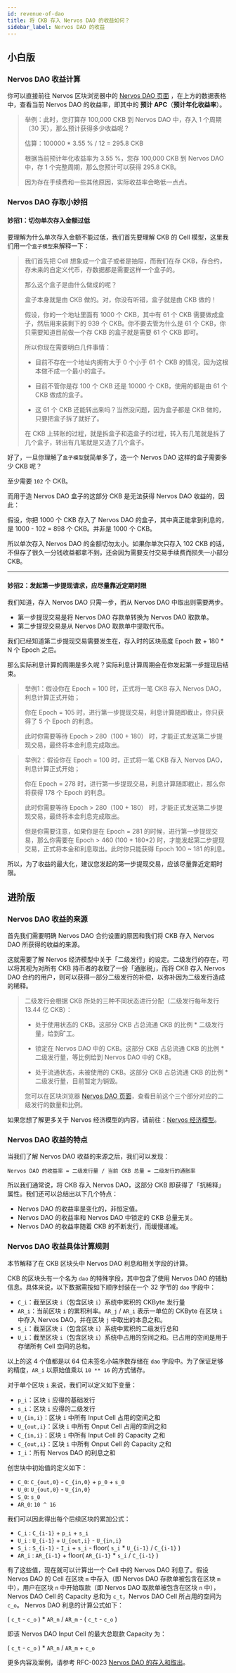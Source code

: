 ```yaml
---
id: revenue-of-dao
title: 将 CKB 存入 Nervos DAO 的收益如何？
sidebar_label: Nervos DAO 的收益
---
```


## 小白版

### Nervos DAO 收益计算

你可以直接前往 Nervos 区块浏览器中的 [Nervos DAO 页面](https://explorer.nervos.org/nervosdao) ，在上方的数据表格中，查看当前 Nervos DAO 的收益率，即其中的 **预计 APC**（**预计年化收益率**）。

> 举例：此时，您打算存 100,000 CKB 到 Nervos DAO 中，存入 1 个周期（30 天），那么预计获得多少收益呢？
>
> 估算：100000 * 3.55 % / 12 = 295.8 CKB
>
> 根据当前预计年化收益率为 3.55 %，您存 100,000 CKB 到 Nervos DAO 中，存 1 个完整周期，那么您预计可以获得 295.8 CKB。
>
> 因为存在手续费和一些其他原因，实际收益率会略低一点点。

### Nervos DAO 存取小妙招

#### 妙招1：切勿单次存入金额过低

要理解为什么单次存入金额不能过低，我们首先要理解 CKB 的 Cell 模型，这里我们用一个`盒子模型`来解释一下：

> 我们首先把 Cell 想象成一个盒子或者是抽屉，而我们在存 CKB，存合约，存未来的自定义代币，存数据都是需要这样一个盒子的。
>
> 那么这个盒子是由什么做成的呢？
>
> 盒子本身就是由 CKB 做的。对，你没有听错，盒子就是由 CKB 做的！
>
> 假设，你的一个地址里面有 1000 个 CKB，其中有 61 个 CKB 需要做成盒子，然后用来装剩下的 939 个 CKB。你不要去管为什么是 61 个 CKB，你只需要知道目前做一个存 CKB 的盒子就是需要 61 个 CKB 即可。
>
>所以你现在需要明白几件事情：
>
> * 目前不存在一个地址内拥有大于 0 个小于 61 个 CKB 的情况，因为这根本做不成一个最小的盒子。
>
> * 目前不管你是存 100 个 CKB 还是 10000 个 CKB，使用的都是由 61 个 CKB 做成的盒子。
>
> * 这 61 个 CKB 还能转出来吗？当然没问题，因为盒子都是 CKB 做的，只要把盒子拆了就好了。
>
> 在 CKB 上转账的过程，就是拆盒子和造盒子的过程，转入有几笔就是拆了几个盒子，转出有几笔就是又造了几个盒子。

好了，一旦你理解了`盒子模型`就简单多了，造一个 Nervos DAO 这样的盒子需要多少 CKB 呢？

至少需要 `102` 个 CKB。

而用于造 Nervos DAO 盒子的这部分 CKB 是无法获得 Nervos DAO 收益的，因此：

假设，你把 1000 个 CKB 存入了 Nervos DAO 的盒子，其中真正能拿到利息的，是 1000 - 102 = 898 个 CKB。并非是 1000 个 CKB。

所以单次存入 Nervos DAO 的金额切勿太小。如果你单次只存入 102 CKB 的话，不但存了很久一分钱收益都拿不到，还会因为需要支付交易手续费而损失一小部分 CKB。

---

#### 妙招2：发起第一步提现请求，应尽量靠近定期时限

我们知道，存入 Nervos DAO 只需一步，而从 Nervos DAO 中取出则需要两步。

* 第一步提现交易是将 Nervos DAO 存款单转换为 Nervos DAO 取款单。
* 第二步提现交易是从 Nervos DAO 取款单中提取代币。

我们已经知道第二步提现交易需要发生在，存入时的区块高度 Epoch 数 + 180 * N 个 Epoch 之后。

那么实际利息计算的周期是多久呢？实际利息计算周期会在你发起第一步提现后结束。

> 举例1：假设你在 Epoch = 100 时，正式将一笔 CKB 存入 Nervos DAO，利息计算正式开始；
>
> 你在 Epoch = 105 时，进行第一步提现交易，利息计算随即截止，你只获得了 5 个 Epoch 的利息。
>
> 此时你需要等待 Epoch > 280（100 + 180） 时，才能正式发送第二步提现交易，最终将本金利息完成取出。

> 举例2：假设你在 Epoch = 100 时，正式将一笔 CKB 存入 Nervos DAO，利息计算正式开始；
>
> 你在 Epoch = 278 时，进行第一步提现交易，利息计算随即截止，那么你将获得 178 个 Epoch 的利息。
>
> 此时你需要等待 Epoch > 280（100 + 180） 时，才能正式发送第二步提现交易，最终将本金利息完成取出。
>
> 但是你需要注意，如果你是在 Epoch = 281 的时候，进行第一步提现交易，那么你需要在 Epoch > 460 (100 + 180*2) 时，才能发起第二步提现交易，正式将本金和利息取出。此时你只能获得 Epoch 100 ~ 181 的利息。

所以，为了收益的最大化，建议您发起的第一步提现交易，应该尽量靠近定期时限。


## 进阶版

### Nervos DAO 收益的来源

首先我们需要明确 Nervos DAO 合约设置的原因和我们将 CKB 存入 Nervos DAO 所获得的收益的来源。

这就需要了解 Nervos 经济模型中关于「二级发行」的设定。二级发行的存在，可以将其视为对所有 CKB 持币者的收取了一份「通胀税」，而将 CKB 存入 Nervos DAO 合约的用户，则可以获得一部分二级发行的补偿，以弥补因为二级发行造成的稀释。

> 二级发行会根据 CKB 所处的三种不同状态进行分配（二级发行每年发行 13.44 亿 CKB）：
>
> * 处于使用状态的 CKB。这部分 CKB 占总流通 CKB 的比例 * 二级发行量，给到矿工。
>
> * 锁定在 Nervos DAO 中的 CKB。这部分 CKB 占总流通 CKB 的比例 * 二级发行量，等比例给到 Nervos DAO 中的 CKB。
>
> * 处于流通状态，未被使用的 CKB。这部分 CKB 占总流通 CKB 的比例 * 二级发行量，目前暂定为销毁。
>
> 您可以在区块浏览器 [Nervos DAO 页面](https://explorer.nervos.org/nervosdao)，查看目前这个三个部分对应的二级发行的数量和比例。


如果您想了解更多关于 Nervos 经济模型的内容，请前往：[Nervos 经济模型](../../rfcs/0015-ckb-cryptoeconomics/0015-ckb-cryptoeconomics.zh)。

### Nervos DAO 收益的特点

当我们了解 Nervos DAO 收益的来源之后，我们可以发现：

```
Nervos DAO 的收益率 = 二级发行量 / 当前 CKB 总量 = 二级发行的通胀率
```

所以我们通常说，将 CKB 存入 Nervos DAO，这部分 CKB 即获得了「抗稀释」属性。我们还可以总结出以下几个特点：

* Nervos DAO 的收益率是变化的，非恒定值。
* Nervos DAO 的收益率和 Nervos DAO 中锁定的 CKB 总量无关。
* Nervos DAO 的收益率随着 CKB 的不断发行，而缓慢递减。

### Nervos DAO 收益具体计算规则


本节解释了在 CKB 区块头中 Nervos DAO 利息和相关字段的计算。

CKB 的区块头有一个名为 `dao` 的特殊字段，其中包含了使用 Nervos DAO 的辅助信息。具体来说，以下数据需按如下顺序封装在一个 32 字节的 `dao` 字段中：

* `C_i`：截至区块 `i`（包含区块 `i`）系统中累积的 CKByte 发行量
* `AR_i`：当前区块 `i` 的累积利率。`AR_j` / `AR_i` 表示一单位的 CKByte 在区块 `i` 中存入 Nervos DAO，并在区块 `j` 中取出的本息之和。
* `S_i`：截至区块 `i`（包含区块 `i`）系统中累积的二级发行总和
* `U_i`：截至区块 `i`（包含区块 `i`）系统中占用的空间之和。已占用的空间是用于存储所有 Cell 空间的总和。

以上的这 4 个值都是以 64 位未签名小端序数存储在 `dao` 字段中。为了保证足够的精度，`AR_i` 以原始值乘以 `10 ** 16` 的方式储存。

对于单个区块 `i` 来说，我们可以定义如下变量：

* `p_i`：区块 `i` 应得的基础发行
* `s_i`：区块 `i` 应得的二级发行
* `U_{in,i}`：区块 `i` 中所有 Input Cell 占用的空间之和
* `U_{out,i}`：区块 `i` 中所有 Onput Cell 占用的空间之和
* `C_{in,i}`：区块 `i` 中所有 Input Cell 的 Capacity 之和
* `C_{out,i}`：区块 `i` 中所有 Onput Cell 的 Capacity 之和
* `I_i`：所有 Nervos DAO 的利息之和

创世块中初始值的定义如下：

* `C_0`: `C_{out,0}` - `C_{in,0}` + `p_0` + `s_0`
* `U_0`: `U_{out,0}` - `U_{in,0}`
* `S_0`: `s_0`
* `AR_0`: `10 ^ 16`

我们可以因此得出每个后续区块的累加公式：

- `C_i` : `C_{i-1}` + `p_i` + `s_i`
- `U_i` : `U_{i-1}` + `U_{out,i}` - `U_{in,i}`
- `S_i` : `S_{i-1}` - `I_i` + `s_i` - floor( `s_i` * `U_{i-1}` / `C_{i-1}` )
- `AR_i` : `AR_{i-1}` + floor( `AR_{i-1}` * `s_i` / `C_{i-1}` )

有了这些值，现在就可以计算出一个 Cell 中的 Nervos DAO 利息了。假设 Nervos DAO 的 Cell 在区块 `m` 中存入（即 Nervos DAO 存款单被包含在区块 `m` 中），用户在区块 `n` 中开始取款（即 Nervos DAO 取款单被包含在区块 `n` 中），Nervos DAO Cell 的 Capacity 总和为 `c_t`，Nervos DAO Cell 所占用的空间为 `c_o`。 Nervos DAO 利息的计算公式如下：

( `c_t` - `c_o` ) * `AR_n` / `AR_m` - ( `c_t` - `c_o` )

即该 Nervos DAO Input Cell 的最大总取款 Capacity 为：

( `c_t` - `c_o` ) * `AR_n` / `AR_m` + `c_o`

更多内容及案例，请参考 RFC-0023 [Nervos DAO 的存入和取出](../../rfcs/0023-dao-deposit-withdraw/0023-dao-deposit-withdraw.zh.md)。